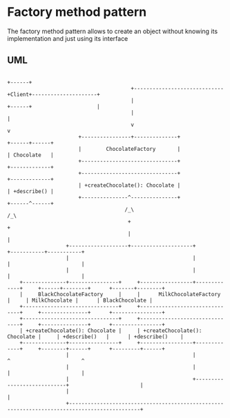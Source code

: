 # Factory method pattern #
The factory method pattern allows to create an object without knowing its implementation and just using its interface

## UML ##
                                                                          +------+
                                            +-----------------------------+Client+---------------------+
                                            |                             +------+                     |
                                            |                                                          |
                                            v                                                          v
                           +----------------+--------------+                                    +------+------+
                           |        ChocolateFactory       |                                    | Chocolate   |
                           +-------------------------------+                                    +-------------+
                           +-------------------------------+                                    +-------------+
                           | +createChocolate(): Chocolate |                                    | +describe() |
                           +---------------^---------------+                                    +------^------+
                                          /_\                                                         /_\
                                           +                                                           +
                                           |                                                           |
                       +-------------------+--------------------+                          +-----------+-----------+
                       |                                        |                          |                       |
                       |                                        |                          |                       |
        +--------------+----------------+     +-----------------+-------------+     +------+--------+      +-------+--------+
        |     BlackChocolateFactory     |     |      MilkChocolateFactory     |     | MilkChocolate |      | BlackChocolate |
        +-------------------------------+     +-------------------------------+     +---------------+      +----------------+
        +-------------------------------+     +-------------------------------+     +---------------+      +----------------+
        | +createChocolate(): Chocolate |     | +createChocolate(): Chocolate |     | +describe()   |      | +describe()    |
        +--------------+----------------+     +-----------------+-------------+     +--------+------+      +---------+------+
                       |                                        |                            ^                       ^
                       |                                        |                            |                       |
                       |                                        +----------------------------+                       |
                       |                                                                                             |
                       +---------------------------------------------------------------------------------------------+
